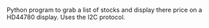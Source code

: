 Python program to grab a list of stocks and display there price on a HD44780 display.
Uses the I2C protocol.
